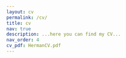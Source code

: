 ```yaml
---
layout: cv
permalink: /cv/
title: cv
nav: true
description: ...here you can find my CV... 
nav_order: 4
cv_pdf: HermanCV.pdf
---
```

